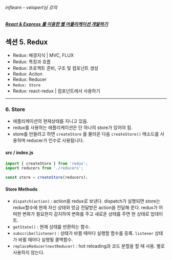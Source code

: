 ###### inflearn - velopert님 강의
##### [React & Express 를 이용한 웹 어플리케이션 개발하기](https://www.inflearn.com/course/react-%EA%B0%95%EC%A2%8C-velopert/)

## 섹션 5. Redux
- Redux: 배경지식 | MVC, FLUX
- Redux: 특징과 흐름
- Redux: 프로젝트 준비, 구조 및 컴포넌트 생성
- Redux: Action
- Redux: Reducer
- `Redux: Store`
- Redux: react-redux | 컴포넌트에서 사용하기

---

### 6. Store
- 애플리케이션의 현재상태를 지니고 있음.
- redux를 사용하는 애플리케이션은 단 하나의 store가 있어야 힘.
- store를 만들려고 하면 `createStore` 를 불러온 다음 `createStore()` 메소드를 사용하며 reducer가 인수로 사용됩니다.

#### src / index.js

```js
import { createStore } from 'redux';
import reducers from './reducers';

const store = createStore(reducers);
```

#### Store Methods
- `dispatch(action)` : action을 redux로 보낸다. dispatch가 실행되면 store는 redux함수에 현재 자신 상태와 방금 전달받은 action을 전달해 준다. redux가 어떠한 변화가 필요한지 감지하여 변화를 주고 새로운 상태를 주면 현 상태로 업데이트.
- `getState()` : 현재 상태를 반환하는 함수.
- `subscribe(listener)` : 상태가 바뀔 때마다 실행할 함수를 등록. `listener` 상태가 바뀔 때마다 실행될 콜백함수.
- `replaceReducer(nextReducer)` : hot reloading과 코드 분할을 할 때 사용. 별로 사용하지 않는다.
